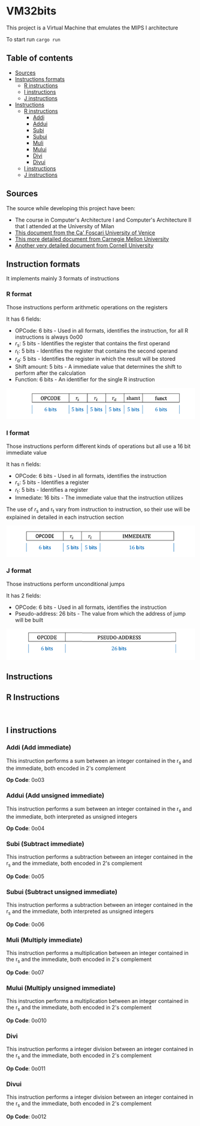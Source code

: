 # VM32bits

This project is a Virtual Machine that emulates the MIPS I architecture

To start run `cargo run`

## Table of contents

- [Sources](#sources)
- [Instructions formats](#instruction-formats)
    - [R instructions](#r-format) 
    - [I instructions](#i-format) 
    - [J instructions](#j-format) 
- [Instructions](#instructions)
    - [R instructions](#r-instructions)
        - [Addi](#addi-add-immediate)
        - [Addui](#addui-add-unsigned-immediate])
        - [Subi](#subi-add-immediate)
        - [Subui](#subui-add-unsigned-immediate])
        - [Muli](#muli-add-immediate)
        - [Mului](#mului-add-unsigned-immediate])
        - [Divi](#divi-add-immediate)
        - [Divui](#divui-add-unsigned-immediate])
    - [I instructions](#i-instructions)
    - [J instructions](#j-instructions)


## Sources

The source while developing this project have been:
- The course in Computer's Architecture I and Computer's Architecture II that I attended at the University of Milan
- [This document from the Ca' Foscari University of Venice](https://www.dsi.unive.it/~gasparetto/materials/MIPS_Instruction_Set.pdf)
- [This more detailed document from Carnegie Mellon University](https://www.cs.cmu.edu/afs/cs/academic/class/15740-f97/public/doc/mips-isa.pdf)
- [Another very detailed document from Cornell University](https://www.cs.cornell.edu/courses/cs3410/2008fa/MIPS_Vol2.pdf)

## Instruction formats

It implements mainly 3 formats of instructions

### R format

Those instructions perform arithmetic operations on the registers

It has 6 fields:

- OPCode: 6 bits - Used in all formats, identifies the instruction, for all R instructions is always 0o00
- <i>r</i><sub>s</sub>: 5 bits - Identifies the register that contains the first operand
- <i>r</i><sub>t</sub>: 5 bits - Identifies the register that contains the second operand
- <i>r</i><sub>d</sub>: 5 bits - Identifies the register in which the result will be stored
- Shift amount: 5 bits - A immediate value that determines the shift to perform after the calculation
- Function: 6 bits - An identifier for the single R instruction

![R instructions format visual representation](mdImgs/r-instructions.png "R instructions format")

### I format

Those instructions perform different kinds of operations but all use a 16 bit immediate value

It has n fields:

- OPCode: 6 bits - Used in all formats, identifies the instruction
- <i>r</i><sub>s</sub>: 5 bits - Identifies a register
- <i>r</i><sub>t</sub>: 5 bits - Identifies a register
- Immediate: 16 bits - The immediate value that the instruction utilizes

The use of <i>r</i><sub>s</sub> and r<sub>t</sub> vary from instruction to instruction, so their use will be explained in detailed in each instruction section

![I instructions format visual representation](mdImgs/i-instructions.png "I instructions format")

### J format

Those instructions perform unconditional jumps

It has 2 fields:
- OPCode: 6 bits - Used in all formats, identifies the instruction
- Pseudo-address: 26 bits - The value from which the address of jump will be built

![J instructions format visual representation](mdImgs/j-instructions.png "J instructions format")

## Instructions

## R Instructions

<br>

## I instructions

### Addi (Add immediate)

This instruction performs a sum between an integer contained in the r<sub>s</sub> and the immediate, both encoded in 2's complement

**Op Code**: 0o03

### Addui (Add unsigned immediate)

This instruction performs a sum between an integer contained in the r<sub>s</sub> and the immediate, both interpreted as unsigned integers

**Op Code**: 0o04

### Subi (Subtract immediate)

This instruction performs a subtraction between an integer contained in the r<sub>s</sub> and the immediate, both encoded in 2's complement

**Op Code**: 0o05

### Subui (Subtract unsigned immediate)

This instruction performs a subtraction between an integer contained in the r<sub>s</sub> and the immediate, both interpreted as unsigned integers

**Op Code**: 0o06

### Muli (Multiply immediate)

This instruction performs a multiplication between an integer contained in the r<sub>s</sub> and the immediate, both encoded in 2's complement

**Op Code**: 0o07
### Mului (Multiply unsigned immediate)

This instruction performs a multiplication between an integer contained in the r<sub>s</sub> and the immediate, both encoded in 2's complement

****Op Code****: 0o010

### Divi

This instruction performs a integer division between an integer contained in the r<sub>s</sub> and the immediate, both encoded in 2's complement

**Op Code**: 0o011

### Divui

This instruction performs a integer division between an integer contained in the r<sub>s</sub> and the immediate, both encoded in 2's complement

**Op Code**: 0o012

<br>